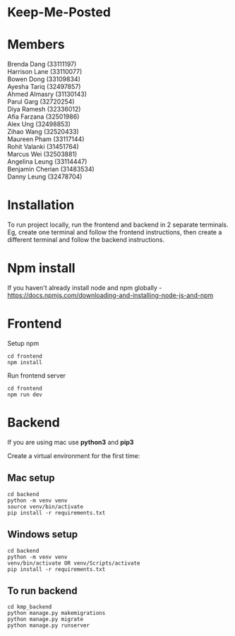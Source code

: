 # Keep-Me-Posted

# Members
Brenda Dang (33111197)\
Harrison Lane (33110077)\
Bowen Dong (33109834)\
Ayesha Tariq (32497857)\
Ahmed Almasry (31130143)\
Parul Garg (32720254)\
Diya Ramesh (32336012)\
Afia Farzana (32501986)\
Alex Ung (32498853)\
Zihao Wang (32520433)\
Maureen Pham (33117144)\
Rohit Valanki (31451764)\
Marcus Wei (32503881)\
Angelina Leung (33114447)\
Benjamin Cherian (31483534)\
Danny Leung (32478704)

# Installation

To run project locally, run the frontend and backend in 2 separate terminals. Eg, create one terminal and follow the frontend instructions, then create a different terminal and follow the backend instructions.

# Npm install 

If you haven't already install node and npm globally - https://docs.npmjs.com/downloading-and-installing-node-js-and-npm 

# Frontend
Setup npm
```console
cd frontend
npm install
```

Run frontend server
```console
cd frontend
npm run dev
```

# Backend
If you are using mac use **python3** and **pip3**

Create a virtual environment for the first time:

## Mac setup
```console
cd backend
python -m venv venv
source venv/bin/activate
pip install -r requirements.txt
```

## Windows setup
```console
cd backend
python -m venv venv
venv/bin/activate OR venv/Scripts/activate
pip install -r requirements.txt
```

## To run backend
```console
cd kmp_backend
python manage.py makemigrations
python manage.py migrate
python manage.py runserver
```